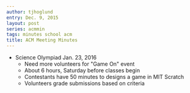 ```yaml
---
author: tjhoglund
entry: Dec. 9, 2015
layout: post
series: acmmin
tags: minutes school acm
title: ACM Meeting Minutes
---
```


- Science Olympiad Jan. 23, 2016
  - Need more volunteers for "Game On" event
  - About 6 hours, Saturday before classes begin
  - Contestants have 50 minutes to designs a game in MIT Scratch
  - Volunteers grade submissions based on criteria
